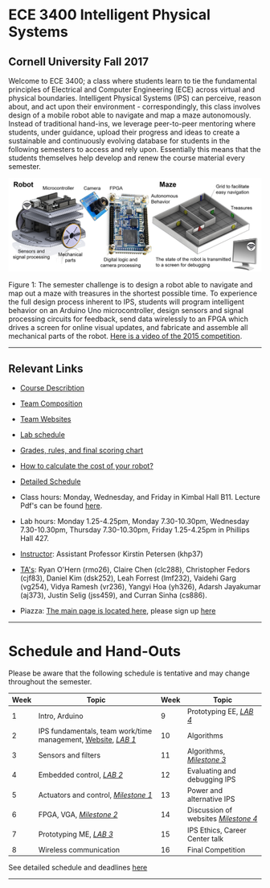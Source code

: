 # ECE 3400 Intelligent Physical Systems
## Cornell University Fall 2017

Welcome to ECE 3400; a class where students learn to tie the fundamental principles of Electrical and Computer Engineering (ECE) across virtual and physical boundaries. Intelligent Physical Systems (IPS) can perceive, reason about, and act upon their environment - correspondingly, this class involves design of a mobile robot able to navigate and map a maze autonomously. 
Instead of traditional hand-ins, we leverage peer-to-peer mentoring where students, under guidance, upload their progress and ideas to create a sustainable and continuously evolving database for students in the following semesters to access and rely upon. Essentially this means that the students themselves help develop and renew the course material every semester. 

![ECE3400 Overview](./images/Overview.png)

Figure 1: The semester challenge is to design a robot able to navigate and map out a maze with treasures in the shortest possible time. To experience the full design process inherent to IPS, students will program intelligent behavior on an Arduino Uno microcontroller, design sensors and signal processing circuits for feedback, send data wirelessly to an FPGA which drives a screen for online visual updates, and fabricate and assemble all mechanical parts of the robot. [Here is a video of the 2015 competition](https://www.youtube.com/watch?v=WN0maCOflVQ).

***
## Relevant Links

* [Course Describtion](./courseDescription.md)
* [Team Composition](./teamComposition.md)
* [Team Websites](./teams.md)
* [Lab schedule](https://calendar.google.com/calendar/embed?src=ece34002017%40gmail.com&ctz=America/New_York)
* [Grades, rules, and final scoring chart](./Grading/Readme.md)
* [How to calculate the cost of your robot?](Cost.md)
* [Detailed Schedule](schedule.md)

* Class hours: Monday, Wednesday, and Friday in Kimbal Hall B11. Lecture Pdf's can be found [here](./lectures/readme.md).
* Lab hours: Monday 1.25-4.25pm, Monday 7.30-10.30pm, Wednesday 7.30-10.30pm, Thursday 7.30-10.30pm, Friday 1.25-4.25pm in Phillips Hall 427. 
* [Instructor](./instructors.md): Assistant Professor Kirstin Petersen (khp37)
* [TA's](./instructors.md): Ryan O'Hern (rmo26), Claire Chen (clc288), Christopher Fedors (cjf83), Daniel Kim (dsk252), Leah Forrest (lmf232), Vaidehi Garg (vg254), Vidya Ramesh (vr236), Yangyi Hoa (yh326), Adarsh Jayakumar (aj373), Justin Selig (jss459), and Curran Sinha (cs886).
* Piazza: [The main page is located here](https://piazza.com/cornell/fall2017/ece3400/home), please sign up [here](https://piazza.com/cornell/fall2017/ece3400)

***

# Schedule and Hand-Outs

Please be aware that the following schedule is tentative and may change throughout the semester.

Week | Topic | Week | Topic
-----|-------|------|-------
1 | Intro, Arduino | 9 | Prototyping EE, [_LAB 4_](./lab4.md)  
2 | IPS fundamentals, team work/time management, [Website](tutorials/webpages/webpages.md), [_LAB 1_](./lab1.md) | 10 | Algorithms
3 | Sensors and filters | 11 | Algorithms, [_Milestone 3_](./Grading/Milestone_score.md)
4 | Embedded control, [_LAB 2_](./lab2.md) | 12 | Evaluating and debugging IPS
5 | Actuators and control, [_Milestone 1_](./Grading/Milestone_score.md) | 13 | Power and alternative IPS
6 | FPGA, VGA, [_Milestone 2_](./Grading/Milestone_score.md) | 14 | Discussion of websites [_Milestone 4_](./Grading/Milestone_score.md)
7 | Prototyping ME, [_LAB 3_](./lab3.md) | 15 | IPS Ethics, Career Center talk
8 | Wireless communication | 16 | Final Competition

See detailed schedule and deadlines [here](schedule.md)

***
